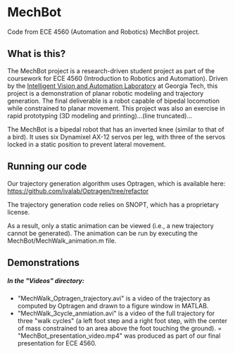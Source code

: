# MechBot
Code from ECE 4560 (Automation and Robotics) MechBot project.

## What is this?
The MechBot project is a research-driven student project as part of the coursework for ECE 4560 (Introduction to Robotics and Automation). Driven by the [Intelligent Vision and Automation Laboratory](http://ivalab.gatech.edu/) at Georgia Tech, this project is a demonstration of planar robotic modeling and trajectory generation. The final deliverable is a robot capable of bipedal locomotion while constrained to planar movement. This project was also an exercise in rapid prototyping (3D modeling and printing)...(line truncated)...

The MechBot is a bipedal robot that has an inverted knee (similar to that of a bird). It uses six Dynamixel AX-12 servos per leg, with three of the servos locked in a static position to prevent lateral movement.


## Running our code
Our trajectory generation algorithm uses Optragen, which is available here: https://github.com/ivalab/Optragen/tree/refactor

The trajectory generation code relies on SNOPT, which has a proprietary license. 

As a result, only a static animation can be viewed (i.e., a new trajectory cannot be generated). The animation can be run by executing the MechBot/MechWalk_animation.m file.

## Demonstrations
##### In the "Videos" directory:
- "MechWalk_Optragen_trajectory.avi" is a video of the trajectory as computed by Optragen and drawn to a figure window in MATLAB.
- "MechWalk_3cycle_anmiation.avi" is a video of the full trajectory for three "walk cycles" (a left foot step and a right foot step, with the center of mass constrained to an area above the foot touching the ground).
= "MechBot_presentation_video.mp4" was produced as part of our final presentation for ECE 4560.